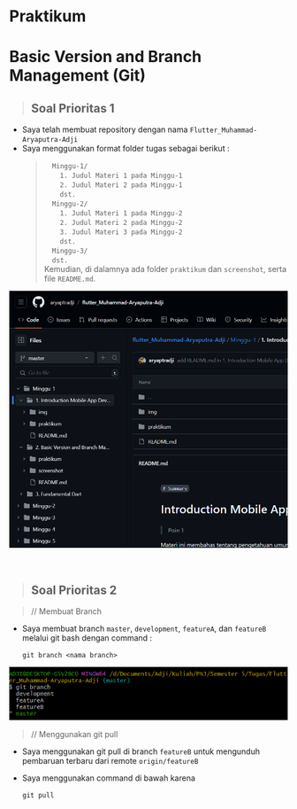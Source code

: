 # Praktikum
# Basic Version and Branch Management (Git)

> <h2 style="border-bottom:none">Soal Prioritas 1</h2>
- Saya telah membuat repository dengan nama ``Flutter_Muhammad-Aryaputra-Adji``
- Saya menggunakan format folder tugas sebagai berikut :   
  > &emsp;``Minggu-1/``  
  >  &emsp;&emsp;``1. Judul Materi 1 pada Minggu-1``  
  >  &emsp;&emsp;``2. Judul Materi 2 pada Minggu-1``  
  >  &emsp;&emsp;``dst.``  
  > &emsp;``Minggu-2/``  
  >  &emsp;&emsp;``1. Judul Materi 1 pada Minggu-2``  
  >  &emsp;&emsp;``2. Judul Materi 2 pada Minggu-2``  
  >  &emsp;&emsp;``3. Judul Materi 3 pada Minggu-2``  
  >  &emsp;&emsp;``dst.``  
  > &emsp;``Minggu-3/``  
  > &emsp;``dst.``  
Kemudian, di dalamnya ada folder ``praktikum`` dan ``screenshot``, serta file ``README.md``.


![folder repo pengumpulan tugas github.png](../screenshot/folder-repo-pengumpulantugas-github.png "Folder Repo Pengumpulan Tugas GitHub")

<br>

> <h2 style="border-bottom:none">Soal Prioritas 2</h2>


> // Membuat Branch  

- Saya membuat branch ``master``, ``development``, ``featureA``, dan ``featureB`` melalui git bash dengan command :  

      git branch <nama branch>          

![git-branch.png](../screenshot/git-branch.png "Membuat branch dengan git branch")

> // Menggunakan git pull

- Saya menggunakan git pull di branch ``featureB`` untuk mengunduh pembaruan terbaru dari remote ``origin/featureB``
- Saya menggunakan command di bawah karena  

      git pull 



